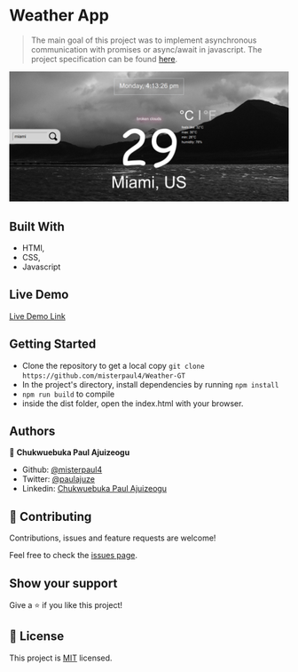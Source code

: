 # Weather App
> The main goal of this project was to implement asynchronous communication with promises or async/await in javascript. The project specification can be found [here](https://www.theodinproject.com/courses/javascript/lessons/weather-app).

![screenshot](./app_screenshot.png)

## Built With

- HTMl,
- CSS,
- Javascript

## Live Demo

[Live Demo Link](https://misterpaul4.github.io/Weather-GT/)

## Getting Started

- Clone the repository to get a local copy `git clone https://github.com/misterpaul4/Weather-GT`
- In the project's directory, install dependencies by running `npm install`
- `npm run build` to compile
- inside the dist folder, open the index.html with your browser.

## Authors

👤 **Chukwuebuka Paul Ajuizeogu**
- Github: [@misterpaul4](https://github.com/misterpaul4)
- Twitter: [@paulajuze](https://twitter.com/paulajuze)
- Linkedin: [Chukwuebuka Paul Ajuizeogu](https://www.linkedin.com/in/chukwuebuka-paul-ajuizeogu/)

## 🤝 Contributing

Contributions, issues and feature requests are welcome!

Feel free to check the [issues page](issues/).

## Show your support

Give a ⭐️ if you like this project!

## 📝 License

This project is [MIT](lic.url) licensed.